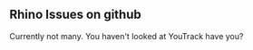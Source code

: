 Rhino Issues on github
----------------------
Currently not many.
You haven't looked at YouTrack have you?
